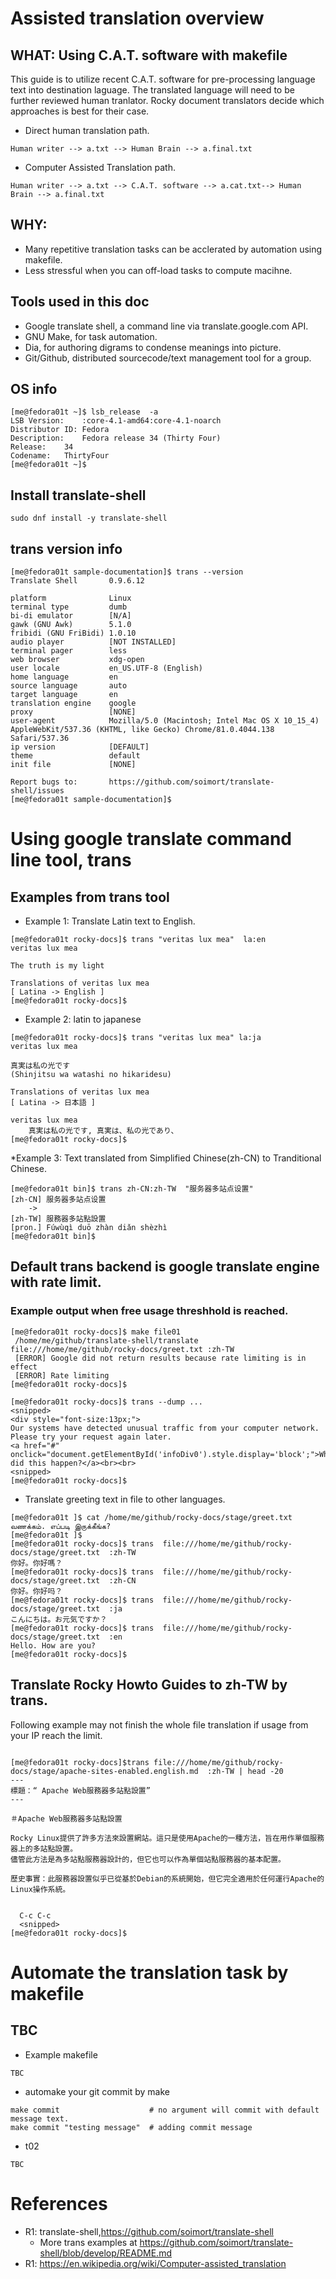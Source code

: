 # Assisted translation overview
## WHAT: Using C.A.T. software with makefile

This guide is to utilize recent C.A.T. software for pre-processing language text into destination laguage.
The translated language will need to be further reviewed  human tranlator.
Rocky document translators decide which approaches is best for their case.

* Direct human translation path.

```
Human writer --> a.txt --> Human Brain --> a.final.txt
```

* Computer Assisted Translation path.

```
Human writer --> a.txt --> C.A.T. software --> a.cat.txt--> Human Brain --> a.final.txt
```

## WHY:

* Many repetitive translation tasks can be acclerated  by automation using makefile.
* Less stressful when you can off-load tasks to compute macihne.

## Tools used in this doc

* Google translate shell, a command line via translate.google.com API.
* GNU Make, for task automation.
* Dia, for authoring digrams to condense meanings into picture.
* Git/Github, distributed sourcecode/text  management tool for a group.

## OS info
```
[me@fedora01t ~]$ lsb_release  -a
LSB Version:	:core-4.1-amd64:core-4.1-noarch
Distributor ID:	Fedora
Description:	Fedora release 34 (Thirty Four)
Release:	34
Codename:	ThirtyFour
[me@fedora01t ~]$ 
```

## Install translate-shell
```
sudo dnf install -y translate-shell
```
## trans version info
```
[me@fedora01t sample-documentation]$ trans --version
Translate Shell       0.9.6.12

platform              Linux
terminal type         dumb
bi-di emulator        [N/A]
gawk (GNU Awk)        5.1.0
fribidi (GNU FriBidi) 1.0.10
audio player          [NOT INSTALLED]
terminal pager        less
web browser           xdg-open
user locale           en_US.UTF-8 (English)
home language         en
source language       auto
target language       en
translation engine    google
proxy                 [NONE]
user-agent            Mozilla/5.0 (Macintosh; Intel Mac OS X 10_15_4) AppleWebKit/537.36 (KHTML, like Gecko) Chrome/81.0.4044.138 Safari/537.36
ip version            [DEFAULT]
theme                 default
init file             [NONE]

Report bugs to:       https://github.com/soimort/translate-shell/issues
[me@fedora01t sample-documentation]$ 

```

# Using google translate command line tool, trans

## Examples from trans tool

* Example 1: Translate Latin text to English.

```
[me@fedora01t rocky-docs]$ trans "veritas lux mea"  la:en 
veritas lux mea

The truth is my light

Translations of veritas lux mea
[ Latina -> English ]
[me@fedora01t rocky-docs]$
```

* Example 2: latin to japanese

```
[me@fedora01t rocky-docs]$ trans "veritas lux mea" la:ja
veritas lux mea

真実は私の光です
(Shinjitsu wa watashi no hikaridesu)

Translations of veritas lux mea
[ Latina -> 日本語 ]

veritas lux mea
    真実は私の光です, 真実は、私の光であり、
[me@fedora01t rocky-docs]$ 

```

*Example 3:  Text translated from Simplified Chinese(zh-CN) to Tranditional Chinese.

```
[me@fedora01t bin]$ trans zh-CN:zh-TW  "服务器多站点设置"
[zh-CN] 服务器多站点设置
    ->
[zh-TW] 服務器多站點設置
[pron.] Fúwùqì duō zhàn diǎn shèzhì
[me@fedora01t bin]$

```

## Default trans backend is google translate engine with rate limit.

### Example output when free usage threshhold is reached.
```
[me@fedora01t rocky-docs]$ make file01
 /home/me/github/translate-shell/translate file:///home/me/github/rocky-docs/greet.txt :zh-TW
 [ERROR] Google did not return results because rate limiting is in effect
 [ERROR] Rate limiting
[me@fedora01t rocky-docs]$

[me@fedora01t rocky-docs]$ trans --dump ...
<snipped>
<div style="font-size:13px;">
Our systems have detected unusual traffic from your computer network.
Please try your request again later.
<a href="#" onclick="document.getElementById('infoDiv0').style.display='block';">Why did this happen?</a><br><br>
<snipped>
[me@fedora01t rocky-docs]$

```

* Translate greeting text in file to other languages.

```
[me@fedora01t ]$ cat /home/me/github/rocky-docs/stage/greet.txt
வணக்கம். எப்படி இருக்கீங்க?
[me@fedora01t ]$
[me@fedora01t rocky-docs]$ trans  file:///home/me/github/rocky-docs/stage/greet.txt  :zh-TW
你好。你好嗎？
[me@fedora01t rocky-docs]$ trans  file:///home/me/github/rocky-docs/stage/greet.txt  :zh-CN
你好。你好吗？
[me@fedora01t rocky-docs]$ trans  file:///home/me/github/rocky-docs/stage/greet.txt  :ja
こんにちは。お元気ですか？
[me@fedora01t rocky-docs]$ trans  file:///home/me/github/rocky-docs/stage/greet.txt  :en
Hello. How are you?
[me@fedora01t rocky-docs]$
```

## Translate Rocky Howto Guides to zh-TW by trans.

Following example may not finish the whole file translation if usage from your IP reach the limit.

```

[me@fedora01t rocky-docs]$trans file:///home/me/github/rocky-docs/stage/apache-sites-enabled.english.md  :zh-TW | head -20
---
標題：“ Apache Web服務器多站點設置”
---

＃Apache Web服務器多站點設置

Rocky Linux提供了許多方法來設置網站。這只是使用Apache的一種方法，旨在用作單個服務器上的多站點設置。
儘管此方法是為多站點服務器設計的，但它也可以作為單個站點服務器的基本配置。

歷史事實：此服務器設置似乎已從基於Debian的系統開始，但它完全適用於任何運行Apache的Linux操作系統。


  C-c C-c
  <snipped>
[me@fedora01t rocky-docs]$ 
```

# Automate the translation task by makefile
## TBC

* Example makefile

```
TBC
```

* automake your git commit by make
```
make commit                    # no argument will commit with default message text.
make commit "testing message"  # adding commit message
```

* t02

```
TBC
```

# References
* R1: translate-shell,https://github.com/soimort/translate-shell
   * More trans examples at https://github.com/soimort/translate-shell/blob/develop/README.md
* R1: https://en.wikipedia.org/wiki/Computer-assisted_translation
